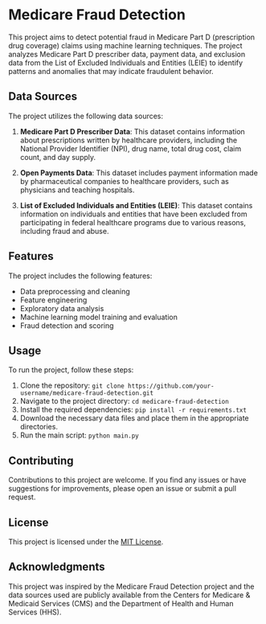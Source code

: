 # Medicare Fraud Detection

This project aims to detect potential fraud in Medicare Part D (prescription drug coverage) claims using machine learning techniques. The project analyzes Medicare Part D prescriber data, payment data, and exclusion data from the List of Excluded Individuals and Entities (LEIE) to identify patterns and anomalies that may indicate fraudulent behavior.

## Data Sources

The project utilizes the following data sources:

1. **Medicare Part D Prescriber Data**: This dataset contains information about prescriptions written by healthcare providers, including the National Provider Identifier (NPI), drug name, total drug cost, claim count, and day supply.

2. **Open Payments Data**: This dataset includes payment information made by pharmaceutical companies to healthcare providers, such as physicians and teaching hospitals.

3. **List of Excluded Individuals and Entities (LEIE)**: This dataset contains information on individuals and entities that have been excluded from participating in federal healthcare programs due to various reasons, including fraud and abuse.

## Features

The project includes the following features:

- Data preprocessing and cleaning
- Feature engineering
- Exploratory data analysis
- Machine learning model training and evaluation
- Fraud detection and scoring

## Usage

To run the project, follow these steps:

1. Clone the repository: `git clone https://github.com/your-username/medicare-fraud-detection.git`
2. Navigate to the project directory: `cd medicare-fraud-detection`
3. Install the required dependencies: `pip install -r requirements.txt`
4. Download the necessary data files and place them in the appropriate directories.
5. Run the main script: `python main.py`

## Contributing

Contributions to this project are welcome. If you find any issues or have suggestions for improvements, please open an issue or submit a pull request.

## License

This project is licensed under the [MIT License](LICENSE).

## Acknowledgments

This project was inspired by the Medicare Fraud Detection project and the data sources used are publicly available from the Centers for Medicare & Medicaid Services (CMS) and the Department of Health and Human Services (HHS).
